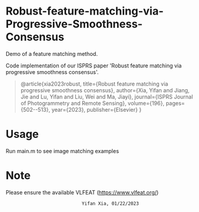 # Robust-feature-matching-via-Progressive-Smoothness-Consensus
Demo of a feature matching method.

Code implementation of our ISPRS paper 'Robust feature matching via progressive smoothness consensus'.

>@article{xia2023robust,
> title={Robust feature matching via progressive smoothness consensus},
> author={Xia, Yifan and Jiang, Jie and Lu, Yifan and Liu, Wei and Ma, Jiayi},
> journal={ISPRS Journal of Photogrammetry and Remote Sensing},
volume={196},
  pages={502--513},
  year={2023},
  publisher={Elsevier}
}

# Usage

Run main.m to see image matching examples 

# Note

Please ensure the available VLFEAT (https://www.vlfeat.org/)

								Yifan Xia, 01/22/2023
